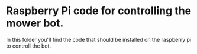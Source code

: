# Raspberry Pi code for controlling the mower bot.

In this folder you'll find the code that should be installed on the raspberry pi to controll the bot.

